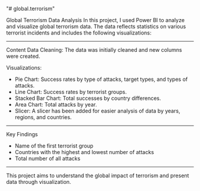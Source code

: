 "# global.terrorism" 

Global Terrorism Data Analysis
In this project, I used Power BI to analyze and visualize global terrorism data. The data reflects statistics on various terrorist incidents and includes the following visualizations:
__________________________________________________________________________________________________________________________________________
Content
Data Cleaning: The data was initially cleaned and new columns were created.

Visualizations:
- Pie Chart: Success rates by type of attacks, target types, and types of attacks.
- Line Chart: Success rates by terrorist groups.
- Stacked Bar Chart: Total successes by country differences.
- Area Chart: Total attacks by year.
- Slicer: A slicer has been added for easier analysis of data by years, regions, and countries.
___________________________________________________________________________________________________________________________________________
 Key Findings
- Name of the first terrorist group
- Countries with the highest and lowest number of attacks
- Total number of all attacks
____________________________________________________________________________________________________________________________________________
This project aims to understand the global impact of terrorism and present data through visualization.
